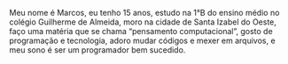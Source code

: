 Meu nome é Marcos, eu tenho 15 anos, estudo na 1°B do ensino médio no colégio Guilherme de Almeida, moro na cidade de Santa Izabel do Oeste, faço uma matéria que se chama “pensamento computacional”, gosto de programação e tecnologia, adoro mudar códigos e mexer em arquivos, e meu sono é ser um programador bem sucedido.
